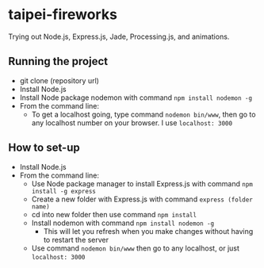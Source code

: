 # taipei-fireworks
Trying out Node.js, Express.js, Jade, Processing.js, and animations.

## Running the project
* git clone (repository url)
* Install Node.js
* Install Node package nodemon with command `npm install nodemon -g`
* From the command line:
  * To get a localhost going, type command `nodemon bin/www`, then go to any localhost number on your browser. I use `localhost: 3000`

## How to set-up
* Install Node.js
* From the command line:
  * Use Node package manager to install Express.js with command `npm install -g express`
  * Create a new folder with Express.js with command `express (folder name)`
  * cd into new folder then use command `npm install`
  * Install nodemon with command `npm install nodemon -g`
    * This will let you refresh when you make changes without having to restart the server
  * Use command `nodemon bin/www` then go to any localhost, or just `localhost: 3000`
